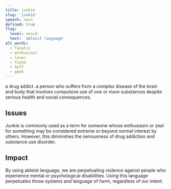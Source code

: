 ```yaml
---
title: junkie
slug: 'junkie'
speech: noun
defined: true
flag:
  level: avoid
  text: 'ableist language'
alt_words:
  - fanatic
  - enthusiast
  - lover
  - fiend
  - buff
  - geek
---
```


a drug addict. a person who suffers from a complex disease of the brain and body that involves compulsive use of one or more substances despite serious health and social consequences.

## Issues

Junkie is commonly used as a term for someone whose enthusiasm or zeal for something may be considered extreme or beyond normal interest by others. However, this diminishes the seriousness of drug addiction and substance use disorder.

## Impact

By using ableist language, we are perpetuating violence against people who experience mental or psychological disabilities. Using this language perpetuates those systems and language of harm, regardless of our intent.
